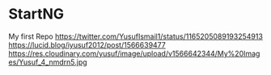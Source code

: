 # StartNG
My first Repo
https://twitter.com/YusufIsmail1/status/1165205089193254913
https://lucid.blog/iyusuf2012/post/1566639477
https://res.cloudinary.com/yusuf/image/upload/v1566642344/My%20Images/Yusuf_4_nmdrn5.jpg
